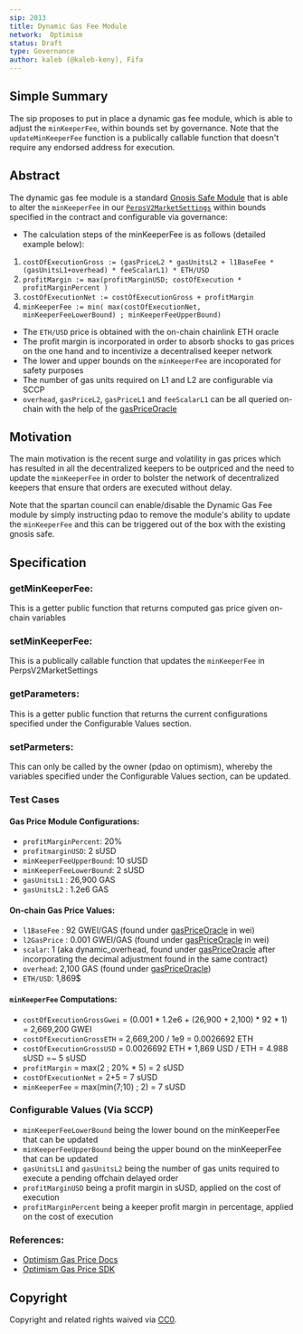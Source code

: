 ```yaml
---
sip: 2013
title: Dynamic Gas Fee Module
network:  Optimism
status: Draft
type: Governance
author: kaleb (@kaleb-keny), Fifa
---
```


## Simple Summary

The sip proposes to put in place a dynamic gas fee module, which is able to adjust the `minKeeperFee`, within bounds set by governance. Note that the `updateMinKeeperFee` function is a publically callable function that doesn't require any endorsed address for execution.

## Abstract

<!--A short (~200 word) description of the proposed change, the abstract should clearly describe the proposed change. This is what *will* be done if the SIP is implemented, not *why* it should be done or *how* it will be done. If the SIP proposes deploying a new contract, write, "we propose to deploy a new contract that will do x".-->

The dynamic gas fee module is a standard [Gnosis Safe Module](https://help.safe.global/en/articles/4934378-what-is-a-module) that is able to alter the `minKeeperFee` in our [`PerpsV2MarketSettings`](https://optimistic.etherscan.io/address/0x649F44CAC3276557D03223Dbf6395Af65b11c11c) within bounds specified in the contract and configurable via governance:
- The calculation steps of the minKeeperFee is as follows (detailed example below):
 1) `costOfExecutionGross := (gasPriceL2 * gasUnitsL2 + l1BaseFee * (gasUnitsL1+overhead) * feeScalarL1) * ETH/USD`
 2) `profitMargin := max(profitMarginUSD; costOfExecution * profitMarginPercent )`
 3) `costOfExecutionNet := costOfExecutionGross + profitMargin`
 4) `minKeeperFee := min( max(costOfExecutionNet, minKeeperFeeLowerBound) ; minKeeperFeeUpperBound)`
- The `ETH/USD` price is obtained with the on-chain chainlink ETH oracle
- The profit margin is incorporated in order to absorb shocks to gas prices on the one hand and to incentivize a decentralised keeper network
- The lower and upper bounds on the `minKeeperFee` are incoporated for safety purposes
- The number of gas units required on L1 and L2 are configurable via SCCP
- `overhead`, `gasPriceL2`, `gasPriceL1` and `feeScalarL1` can be all queried on-chain with the help of the [gasPriceOracle](https://optimistic.etherscan.io/address/0x420000000000000000000000000000000000000F#readContract)

## Motivation

The main motivation is the recent surge and volatility in gas prices which has resulted in all the decentralized keepers to be outpriced and the need to update the `minKeeperFee` in order to bolster the network of decentralized keepers that ensure that orders are executed without delay.

Note that the spartan council can enable/disable the Dynamic Gas Fee module by simply instructing pdao to remove the module's ability to update the `minKeeperFee` and this can be triggered out of the box with the existing gnosis safe. 

## Specification

### getMinKeeperFee:
This is a getter public function that returns computed gas price given on-chain variables

### setMinKeeperFee:
This is a publically callable function that updates the `minKeeperFee` in PerpsV2MarketSettings

### getParameters:
This is a getter public function that returns the current configurations specified under the  Configurable Values section.

### setParmeters:
This can only be called by the owner (pdao on optimism), whereby the variables specified under the Configurable Values section, can be updated.

### Test Cases

#### Gas Price Module Configurations:
- `profitMarginPercent`: 20%
- `profitmarginUSD`: 2 sUSD
- `minKeeperFeeUpperBound`: 10 sUSD
- `minKeeperFeeLowerBound`: 2 sUSD
- `gasUnitsL1` : 26,900 GAS
- `gasUnitsL2` : 1.2e6 GAS

#### On-chain Gas Price Values:
- `l1BaseFee` : 92 GWEI/GAS (found under [gasPriceOracle](https://optimistic.etherscan.io/address/0x420000000000000000000000000000000000000F#readContract) in wei)
- `l2GasPrice` : 0.001 GWEI/GAS (found under [gasPriceOracle](https://optimistic.etherscan.io/address/0x420000000000000000000000000000000000000F#readContract) in wei)
- `scalar`: 1 (aka dynamic_overhead, found under [gasPriceOracle](https://optimistic.etherscan.io/address/0x420000000000000000000000000000000000000F#readContract) after incorporating the decimal adjustment found in the same contract)
- `overhead`: 2,100 GAS (found under [gasPriceOracle](https://optimistic.etherscan.io/address/0x420000000000000000000000000000000000000F#readContract))
- `ETH/USD`: 1,869$

#### `minKeeperFee` Computations:
- `costOfExecutionGrossGwei` = (0.001 * 1.2e6 + (26,900 + 2,100) * 92 * 1) = 2,669,200 GWEI
- `costOfExecutionGrossETH` = 2,669,200 / 1e9 = 0.0026692 ETH
- `costOfExecutionGrossUSD` = 0.0026692 ETH * 1,869 USD / ETH = 4.988 sUSD =~ 5 sUSD
- `profitMargin` = max(2 ; 20% * 5) = 2 sUSD
- `costOfExecutionNet` = 2+5 = 7 sUSD
- `minKeeperFee` = max(min(7;10) ; 2) = 7 sUSD

### Configurable Values (Via SCCP)

- `minKeeperFeeLowerBound` being the lower bound on the minKeeperFee that can be updated
- `minKeeperFeeUpperBound` being the upper bound on the minKeeperFee that can be updated
- `gasUnitsL1` and `gasUnitsL2` being the number of gas units required to execute a pending offchain delayed order
- `profitMarginUSD` being a profit margin in sUSD, applied on the cost of execution
- `profitMarginPercent` being a keeper profit margin in percentage, applied on the cost of execution

### References:
- [Optimism Gas Price Docs](https://community.optimism.io/docs/developers/build/transaction-fees/#the-l1-data-fee)
- [Optimism Gas Price SDK](https://github.com/ethereum-optimism/optimism-tutorial/tree/main/sdk-estimate-gas)


## Copyright

Copyright and related rights waived via [CC0](https://creativecommons.org/publicdomain/zero/1.0/).
